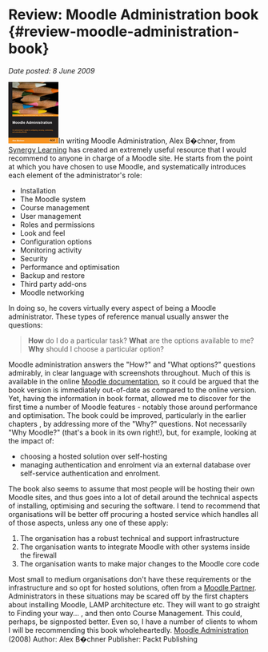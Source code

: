 # Review: Moodle Administration book {#review-moodle-administration-book}

_Date posted: 8 June 2009_

![Moodle Administration book cover](./exportlc.php_files/moodle_administration_book.png "Moodle Administration book cover")In writing Moodle Administration, Alex B�chner, from [Synergy Learning](http://www.synergy-learning.com/) has created an extremely useful resource that I would recommend to anyone in charge of a Moodle site. He starts from the point at which you have chosen to use Moodle, and systematically introduces each element of the administrator's role:

*   Installation
*   The Moodle system
*   Course management
*   User management
*   Roles and permissions
*   Look and feel
*   Configuration options
*   Monitoring activity
*   Security
*   Performance and optimisation
*   Backup and restore
*   Third party add-ons
*   Moodle networking

In doing so, he covers virtually every aspect of being a Moodle administrator. These types of reference manual usually answer the questions:

> **How** do I do a particular task? **What** are the options available to me? **Why** should I choose a particular option?

Moodle administration answers the "How?" and "What options?" questions admirably, in clear language with screenshots throughout. Much of this is available in the online [Moodle documentation](http://docs.moodle.org/), so it could be argued that the book version is immediately out-of-date as compared to the online version. Yet, having the information in book format, allowed me to discover for the first time a number of Moodle features - notably those around performance and optimisation. The book could be improved, particularly in the earlier chapters , by addressing more of the "Why?" questions. Not necessarily "Why Moodle?" (that's a book in its own right!), but, for example, looking at the impact of:

*   choosing a hosted solution over self-hosting
*   managing authentication and enrolment via an external database over self-service authentication and enrolment.

The book also seems to assume that most people will be hosting their own Moodle sites, and thus goes into a lot of detail around the technical aspects of installing, optimising and securing the software. I tend to recommend that organisations will be better off procuring a hosted service which handles all of those aspects, unless any one of these apply:

1.  The organisation has a robust technical and support infrastructure
2.  The organisation wants to integrate Moodle with other systems inside the firewall
3.  The organisation wants to make major changes to the Moodle core code

Most small to medium organisations don't have these requirements or the infrastructure and so opt for hosted solutions, often from a [Moodle Partner](http://moodle.com/partners/). Administrators in these situations may be scared off by the first chapters about installing Moodle, LAMP architecture etc. They will want to go straight to Finding your way... , and then onto Course Management. This could, perhaps, be signposted better. Even so, I have a number of clients to whom I will be recommending this book wholeheartedly. [Moodle Administration](http://www.packtpub.com/moodle-administration-guide/book) (2008) Author: Alex B�chner Publisher: Packt Publishing